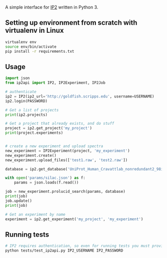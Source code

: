 A simple interface for [IP2](http://www.integratedproteomics.com) written in Python 3.

## Setting up environment from scratch with virtualenv in Linux

```bash
virtualenv env
source env/bin/activate
pip install -r requirements.txt

```

## Usage
```python
import json
from ip2api import IP2, IP2Experiment, IP2Job

# authenticate
ip2 = IP2(ip2_url='http://goldfish.scripps.edu', username=USERNAME)
ip2.login(PASSWORD)

# Get a list of projects
print(ip2.projects)

# Get a project that already exists, and do stuff
project = ip2.get_project('my_project')
print(project.experiments)


# create a new experiment and upload spectra
new_experiment = IP2Experiment(project, 'my_experiment')
new_experiment.create()
new_experiment.upload_files(['test1.raw', 'test2.raw'])

database = ip2.get_database('UniProt_Human_Cravattlab_nonredundant2_98id_11-05-2012_reversed.fasta')

with open('params/silac.json') as f:
    params = json.loads(f.read())

job = new_experiment.prolucid_search(params, database)
print(job)
job.update()
print(job)

# Get an experiment by name
experiment = ip2.get_experiment('my_project', 'my_experiment')

```


## Running tests
```bash
# IP2 requires authentication, so even for running tests you must provide a username and password.
python tests/test_ip2api.py IP2_USERNAME IP2_PASSWORD
```
